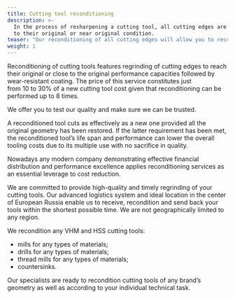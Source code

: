 ```yaml
---
title: Cutting tool reconditioning
description: >-
  In the process of resharpening a cutting tool, all cutting edges are restored
  to their original or near original condition.
teaser: "Our reconditioning of all cutting edges will allow you to receive a tool with the performance of or close to a new cutting tool. The regrinding price can range from 10 to 30% of a new tool cost."
weight: 1
---
```


Reconditioning of cutting tools features regrinding of cutting edges to reach their original or close to the original performance capacities followed by wear-resistant coating. The price of this service constitutes just from 10 to 30% of a new cutting tool cost given that reconditioning can be performed up to 8 times.

<p class="lead">We offer you to test our quality and make sure we can be trusted.</p>

A reconditioned tool cuts as effectively as a new one provided all the original geometry has been restored. If the latter requirement has been met, the reconditioned tool’s life span and performance can lower the overall tooling costs due to its multiple use with no sacrifice in quality. 

Nowadays any modern company demonstrating effective financial distribution and performance excellence applies reconditioning services as an essential leverage to cost reduction.

We are committed to provide high-quality and timely regrinding of your cutting tools. Our advanced logistics system and ideal location in the center of European Russia enable us to receive, recondition and send back your tools within the shortest possible time. We are not geographically limited to any region.

We recondition any VHM and HSS cutting tools:

*	mills for any types of materials;
*	drills for any types of materials;
*	thread mills for any types of materials;
*	countersinks.

Our specialists are ready to recondition cutting tools of any brand’s geometry as well as according to your individual technical task.
